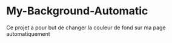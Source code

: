 # My-Background-Automatic
Ce projet a pour but de changer la couleur de fond sur ma page automatiquement
